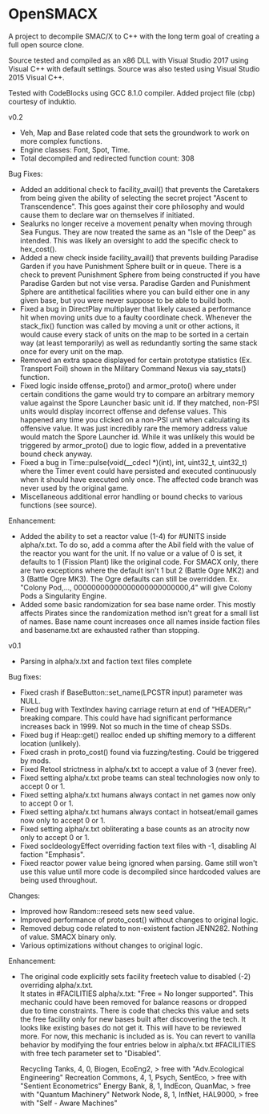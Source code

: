 # OpenSMACX
A project to decompile SMAC/X to C++ with the long term goal of creating a full open source clone.

Source tested and compiled as an x86 DLL with Visual Studio 2017 using Visual C++ with default 
settings. Source was also tested using Visual Studio 2015 Visual C++.

Tested with CodeBlocks using GCC 8.1.0 compiler. Added project file (cbp) courtesy of induktio.

v0.2
* Veh, Map and Base related code that sets the groundwork to work on more complex functions.
* Engine classes: Font, Spot, Time.
* Total decompiled and redirected function count: 308

Bug Fixes:
* Added an additional check to facility_avail() that prevents the Caretakers from being given the 
  ability of selecting the secret project "Ascent to Transcendence". This goes against their core
  philosophy and would cause them to declare war on themselves if initiated.
* Sealurks no longer receive a movement penalty when moving through Sea Fungus. They are now treated 
  the same as an "Isle of the Deep" as intended. This was likely an oversight to add the specific 
  check to hex_cost().
* Added a new check inside facility_avail() that prevents building Paradise Garden if you have
  Punishment Sphere built or in queue. There is a check to prevent Punishment Sphere from being 
  constructed if you have Paradise Garden but not vise versa. Paradise Garden and Punishment Sphere 
  are antithetical facilities where you can build either one in any given base, but you were never 
  suppose to be able to build both.
* Fixed a bug in DirectPlay multiplayer that likely caused a performance hit when moving units due 
  to a faulty coordinate check. Whenever the stack_fix() function was called by moving a unit or 
  other actions, it would cause every stack of units on the map to be sorted in a certain way (at 
  least temporarily) as well as redundantly sorting the same stack once for every unit on the map.
* Removed an extra space displayed for certain prototype statistics (Ex. Transport Foil) shown in
  the Military Command Nexus via say_stats() function.
* Fixed logic inside offense_proto() and armor_proto() where under certain conditions the game 
  would try to compare an arbitrary memory value against the Spore Launcher basic unit id. If they 
  matched, non-PSI units would display incorrect offense and defense values. This happened any time 
  you clicked on a non-PSI unit when calculating its offensive value. It was just incredibly rare 
  the memory address value would match the Spore Launcher id. While it was unlikely this would be
  triggered by armor_proto() due to logic flow, added in a preventative bound check anyway.
* Fixed a bug in Time::pulse(void(__cdecl *)(int), int, uint32_t, uint32_t) where the Timer event
  could have persisted and executed continuously when it should have executed only once. The 
  affected code branch was never used by the original game.
* Miscellaneous additional error handling or bound checks to various functions (see source).

Enhancement:
* Added the ability to set a reactor value (1-4) for #UNITS inside alpha/x.txt. To do so, add a 
  comma after the Abil field with the value of the reactor you want for the unit. If no value or a 
  value of 0 is set, it defaults to 1 (Fission Plant) like the original code.  For SMACX only, there 
  are two exceptions where the default isn't 1 but 2 (Battle Ogre MK2) and 3 (Battle Ogre MK3). The 
  Ogre defaults can still be overridden.
  Ex. "Colony Pod,..., 00000000000000000000000000,4" will give Colony Pods a Singularity Engine.
* Added some basic randomization for sea base name order. This mostly affects Pirates since 
  the randomization method isn't great for a small list of names. Base name count increases once
  all names inside faction files and basename.txt are exhausted rather than stopping.

v0.1
* Parsing in alpha/x.txt and faction text files complete

Bug fixes:
* Fixed crash if BaseButton::set_name(LPCSTR input) parameter was NULL.
* Fixed bug with TextIndex having carriage return at end of "HEADER\r" breaking compare. This could 
  have had significant performance increases back in 1999. Not so much in the time of cheap SSDs.
* Fixed bug if Heap::get() realloc ended up shifting memory to a different location (unlikely).
* Fixed crash in proto_cost() found via fuzzing/testing. Could be triggered by mods.
* Fixed Retool strictness in alpha/x.txt to accept a value of 3 (never free).
* Fixed setting alpha/x.txt probe teams can steal technologies now only to accept 0 or 1.
* Fixed setting alpha/x.txt humans always contact in net games now only to accept 0 or 1.
* Fixed setting alpha/x.txt humans always contact in hotseat/email games now only to accept 0 or 1.
* Fixed setting alpha/x.txt obliterating a base counts as an atrocity now only to accept 0 or 1.
* Fixed socIdeologyEffect overriding faction text files with -1, disabling AI faction "Emphasis".
* Fixed reactor power value being ignored when parsing. Game still won't use this value until
  more code is decompiled since hardcoded values are being used throughout.

Changes:
* Improved how Random::reseed sets new seed value.
* Improved performance of proto_cost() without changes to original logic.
* Removed debug code related to non-existent faction JENN282. Nothing of value. SMACX binary only.
* Various optimizations without changes to original logic.

Enhancement: 
* The original code explicitly sets facility freetech value to disabled (-2) overriding alpha/x.txt.  
  It states in #FACILITIES alpha/x.txt: "Free  = No longer supported". This mechanic could have been 
  removed for balance reasons or dropped due to time constraints. There is code that checks this 
  value and sets the free facility only for new bases built after discovering the tech. It looks 
  like existing bases do not get it. This will have to be reviewed more. For now, this mechanic is 
  included as is. You can revert to vanilla behavior by modifying the four entries below in 
  alpha/x.txt #FACILITIES with free tech parameter set to "Disabled".

	Recycling Tanks, 4, 0, Biogen, EcoEng2,   > free with "Adv.Ecological Engineering"
	Recreation Commons, 4, 1, Psych, SentEco, > free with "Sentient Econometrics"
	Energy Bank, 8, 1, IndEcon, QuanMac,      > free with "Quantum Machinery"
	Network Node, 8, 1, InfNet, HAL9000,      > free with "Self - Aware Machines"